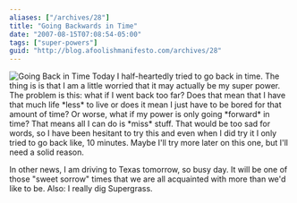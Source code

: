 ```yaml
---
aliases: ["/archives/28"]
title: "Going Backwards in Time"
date: "2007-08-15T07:08:54-05:00"
tags: ["super-powers"]
guid: "http://blog.afoolishmanifesto.com/archives/28"
---
```

![Going Back in Time](/wp-content/uploads/2007/08/goingbackintime.png) Today I half-heartedly tried to go back in time. The thing is is that I am a little worried that it may actually be my super power. The problem is this: what if I went back too far? Does that mean that I have that much life \*less\* to live or does it mean I just have to be bored for that amount of time? Or worse, what if my power is only going \*forward\* in time? That means all I can do is \*miss\* stuff. That would be too sad for words, so I have been hesitant to try this and even when I did try it I only tried to go back like, 10 minutes. Maybe I'll try more later on this one, but I'll need a solid reason.

In other news, I am driving to Texas tomorrow, so busy day. It will be one of those "sweet sorrow" times that we are all acquainted with more than we'd like to be. Also: I really dig Supergrass.
